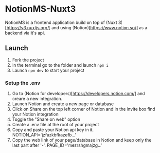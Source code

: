 # NotionMS-Nuxt3
 
 NotionMS is a frontend application build on top of (Nuxt 3)[https://v3.nuxtjs.org/] and using (Notion)[https://www.notion.so/] as a backend via it's api.

## Launch

1. Fork the project
2. In the terminal go to the folder and launch `npm i`
3. Launch `npm dev` to start your project

### Setup the .env

1. Go to (Notion for developers)[https://developers.notion.com/] and creare a new integration.
2. Launch Notion and create a new page or database
3. Click on Share on the top left corner of Notion and in the invite box find your Notion integration
4. Toggle the "Share on web" option
5. Create a .env file at the root of your project
6. Copy and paste your Notion api key in it. 
    NOTION_API='jzfazkbfkazefb...'
7. Copy the web link of your page/database in Notion and keep only the last part after '-'.
    PAGE_ID='mezrshgmajzg...'